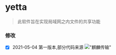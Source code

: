 # yetta
> 此软件旨在实现局域网之内文件的共享功能


### 修改

- [x] 2021-05-04  第一版本,部分代码来源 !["麒麟传输"](https://github.com/UbuntuKylin/kylin-ipmsg)

